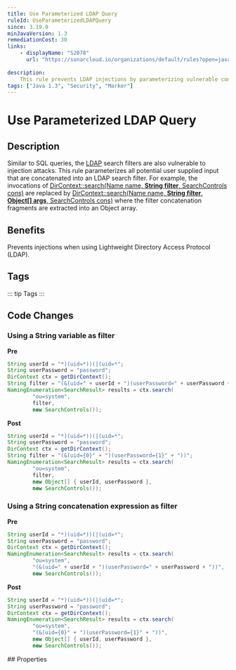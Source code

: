 ```yaml
---
title: Use Parameterized LDAP Query
ruleId: UseParameterizedLDAPQuery
since: 3.19.0
minJavaVersion: 1.3
remediationCost: 30
links:
    - displayName: "S2078"
      url: "https://sonarcloud.io/organizations/default/rules?open=javasecurity%3AS2078&rule_key=javasecurity%3AS2078"
    
description:
    This rule prevents LDAP injections by parameterizing vulnerable concats of LDAP search filters. Thus, vulnerable fragments of an LDAP search filter can only be considered as data and not as code.
tags: ["Java 1.3", "Security", "Marker"]
---
```


# Use Parameterized LDAP Query

## Description

Similar to SQL queries, the [LDAP](https://ldap.com/) search filters are also vulnerable to injection attacks.
This rule parameterizes all potential user supplied input that are concatenated into an LDAP search filter. 
For example, the invocations of [DirContext::search(Name name, **String filter**, SearchControls cons)](https://docs.oracle.com/javase/7/docs/api/javax/naming/directory/DirContext.html#search(javax.naming.Name,%20java.lang.String,%20javax.naming.directory.SearchControls)) 
are replaced by [DirContext::search(Name name, **String filter**, **Object[] args**, SearchControls cons)](https://docs.oracle.com/javase/7/docs/api/javax/naming/directory/DirContext.html#search(javax.naming.Name,%20java.lang.String,%20java.lang.Object[],%20javax.naming.directory.SearchControls)) where the filter concatenation fragments are extracted into an Object array.

## Benefits

Prevents injections when using Lightweight Directory Access Protocol (LDAP).

## Tags

::: tip Tags
<TagLinks />
:::

## Code Changes

### Using a String variable as filter

__Pre__
```java
String userId = "*)(uid=*))(|(uid=*";
String userPassword = "password";
DirContext ctx = getDirContext();
String filter = "(&(uid=" + userId + ")(userPassword=" + userPassword + "))";
NamingEnumeration<SearchResult> results = ctx.search(
		"ou=system", 
		filter, 
		new SearchControls());
```

__Post__
```java
String userId = "*)(uid=*))(|(uid=*";
String userPassword = "password";
DirContext ctx = getDirContext();
String filter = "(&(uid={0}" + ")(userPassword={1}" + "))";
NamingEnumeration<SearchResult> results = ctx.search(
		"ou=system", 
		filter, 
		new Object[] { userId, userPassword }, 
		new SearchControls());
```


### Using a String concatenation expression as filter

__Pre__
```java
String userId = "*)(uid=*))(|(uid=*";
String userPassword = "password";
DirContext ctx = getDirContext();
NamingEnumeration<SearchResult> results = ctx.search(
		"ou=system", 
		"(&(uid=" + userId + ")(userPassword=" + userPassword + "))", 
		new SearchControls());
```

__Post__
```java
String userId = "*)(uid=*))(|(uid=*";
String userPassword = "password";
DirContext ctx = getDirContext();
NamingEnumeration<SearchResult> results = ctx.search(
		"ou=system", 
		"(&(uid={0}" + ")(userPassword={1}" + "))", 
		new Object[] { userId, userPassword }, 
		new SearchControls());
```


<VersionNotice />
## Properties

<RuleProperties />

